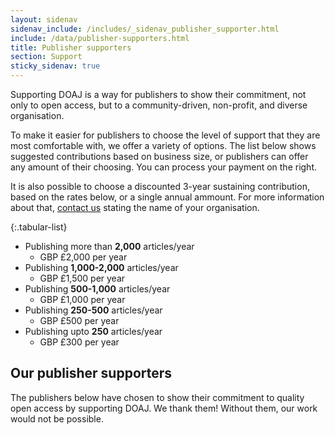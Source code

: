 ```yaml
---
layout: sidenav
sidenav_include: /includes/_sidenav_publisher_supporter.html
include: /data/publisher-supporters.html
title: Publisher supporters
section: Support
sticky_sidenav: true
---
```


Supporting DOAJ is a way for publishers to show their commitment, not only to open access, but to a community-driven, non-profit, and diverse organisation.

To make it easier for publishers to choose the level of support that they are most comfortable with, we offer a variety of options. The list below shows suggested contributions based on business size, or publishers can offer any amount of their choosing. You can process your payment on the right.

It is also possible to choose a discounted 3-year sustaining contribution, based on the rates below, or a single annual ammount. For more information about that, [contact us](mailto:feedback@doaj.org) stating the name of your organisation.

{:.tabular-list}
- Publishing more than **2,000** articles/year
  - GBP £2,000 per year
- Publishing **1,000-2,000** articles/year
  - GBP £1,500 per year  
- Publishing **500-1,000** articles/year
  - GBP £1,000 per year
- Publishing **250-500** articles/year
  - GBP £500 per year
- Publishing upto **250** articles/year
  - GBP £300 per year

## Our publisher supporters

The publishers below have chosen to show their commitment to quality open access by supporting DOAJ. We thank them! Without them, our work would not be possible.

